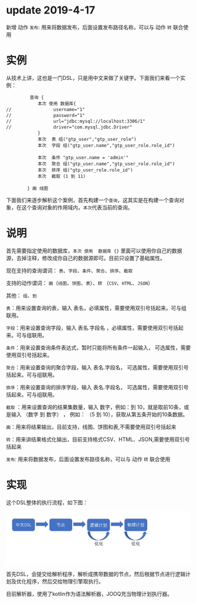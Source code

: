 
# update 2019-4-17

新增 动作 `发布`: 用来将数据发布，后面设置发布路径名称，可以与 动作 `转` 联合使用

# 实例

从技术上讲，这也是一门DSL，只是用中文来做了关键字。下面我们来看一个实例：


```
         查询 {
            本次 使用 数据库{
//                username="1"
//                password="1"
//                url="jdbc:mysql://localhost:3306/1"
//                driver="com.mysql.jdbc.Driver"
            }
            本次  表 组("gtp_user","gtp_user_role")
            本次  字段 组("gtp_user.name","gtp_user_role.role_id")

            本次  条件 "gtp_user.name = 'admin'"
            本次  聚合 组("gtp_user.name","gtp_user_role.role_id")
            本次  排序 组("gtp_user_role.role_id")
            本次  截取 (1 到 11)

        } 画 线图
```



下面我们来逐步解析这个案例，首先构建一个`查询`，这其实是在构建一个查询对象，在这个查询对象的作用域内，`本次`代表当前的查询。



# 说明



首先需要指定使用的数据库，`本次 使用  数据库 {}` 里面可以使用你自己的数据源，去掉注释，修改成你自己的数据源即可。目前只设置了基础属性。



现在支持的查询谓词： `表`、`字段`、`条件`、`聚合`、`排序`、`截取`

支持的动作谓词： `画`（`线图`、`饼图`、`表`）、`转` （`CSV`、`HTML`、`JSON`）

其他： `组`、`到`



`表`：用来设置查询的表，输入 表名，必填属性，需要使用双引号括起来。可与组联用。

`字段`：用来设置查询字段，输入 表名.字段名 ，必填属性，需要使用双引号括起来。可与组联用。

`条件`：用来设置查询条件表达式，暂时只能将所有条件一起输入， 可选属性，需要使用双引号括起来。

`聚合`：用来设置查询的聚合字段，输入 表名.字段名， 可选属性，需要使用双引号括起来。可与组联用。

`排序`：用来设置查询的排序字段，输入 表名.字段名， 可选属性，需要使用双引号括起来。可与组联用。

`截取` ：用来设置查询的结果集数量，输入 数字，例如：到 10，就是取前10条，或是输入 （数字 到 数字） ， 例如： （5 到 10），获取从第五条开始的10条数据。


`画`：用来将结果输出，目前支持，线图、饼图和表,不需要使用双引号括起来

`转`：用来讲结果格式化输出，目前支持格式CSV、HTML、JSON,需要使用双引号括起来

`发布`: 用来将数据发布，后面设置发布路径名称，可以与 动作 `转` 联合使用

# 实现



这个DSL整体的执行流程，如下图​：

![架构图](img/arch.png)

首先DSL，会提交给解析程序，解析成携带数据的节点，然后根据节点进行逻辑计划及​优化程序，然后交给物理引擎取执行。


目前解析器，使用了kotlin作为语法解析器，JOOQ充当物理计划​执行器。